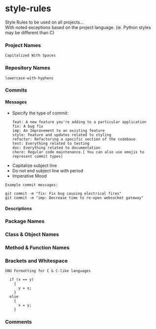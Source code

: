 # style-rules
Style Rules to be used on all projects...  
With noted exceptions based on the project language. (ie. Python styles may be different than C)


### Project Names

  `Capitalized With Spaces`

### Repository Names

  `lowercase-with-hyphens`
  
### Commits  

#### Messages


+ Specify the type of commit:
  ```
  feat: A new feature you're adding to a particular application
  fix: A bug fix
  imp: An Improvement to an existing feature
  style: Feature and updates related to styling
  refactor: Refactoring a specific section of the codebase
  test: Everything related to testing
  doc: Everything related to documentation
  chore: Regular code maintenance.[ You can also use emojis to represent commit types]
  ```
+ Capitalize subject line
+ Do not end subject line with period
+ Imperative Mood
```
Example commit messages:

git commit -m "fix: Fix bug causing electrical fires"
git commit -m "imp: Decrease time to re-open websocket gateway"
```

#### Descriptions

### Package Names

### Class & Object Names

### Method & Function Names

### Brackets and Whitespace
```
GNU Formatting for C & C-like languages

  if (x == y)
    {
      y = x;
    }
  else
    {
      x = y;
    }
```
### Comments
